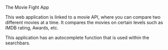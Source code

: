 The Movie Fight App

This web application is linked to a movie API, where you can compare two different movies at a time. It compares the movies on certain levels such as IMDB rating, Awards, etc.

This application has an autocomplete function that is used within the searchbars. 